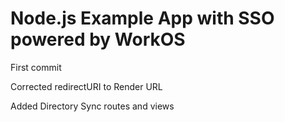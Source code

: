 # Node.js Example App with SSO powered by WorkOS

First commit

Corrected redirectURI to Render URL

Added Directory Sync routes and views